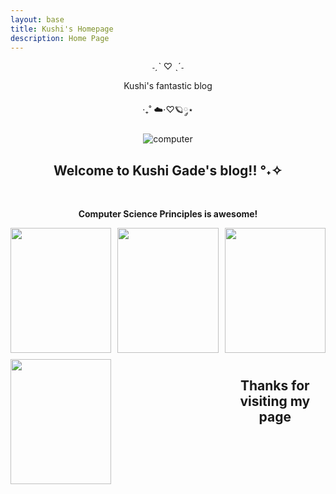 ```yaml
---
layout: base
title: Kushi's Homepage 
description: Home Page
---
```


˗ˏˋ ♡ ˎˊ˗

Kushi's fantastic blog 

‧₊˚ ☁️⋅♡🪐༘⋆


![computer]({{site.baseurl}}/images/notebooks/foundation/compsci.jpeg)

<head>
  <style>
    .grid-container {
      display: grid;
      grid-template-columns: repeat(3, 1fr); /* make 3 columns */
      gap: 10px; /* put gap between grid items */
      text-align: center; /* center text & images */
    }
    .grid-item img {
      width: 100%; /* Make image full width */
      height: auto; /* keep aspect ratio */
    }
    p {text-align: center;}
    .column {
    float: right;
    width: 100%;
    padding: 2px;
    }
    .row {
    display: flex;
    }
    .grid-container {
            display: grid;
            grid-template-columns: repeat(auto-fill, minmax(150px, 1fr)); /* Dynamic columns */
            gap: 10px;
        }
        .grid-item {
            text-align: center;
        }
        .grid-item img {
            width: 100%;
            height: 200px;
            max-height: 200px;
            object-fit: contain; /* make image fit with fixed height */
        }
        .grid-item p {
            margin: 5px 0;
        }
        .center {
            display: block;
            margin-left: auto;
            margin-right: auto;
            width: 50%;
}
  </style>
</head>
<body>
<h2 style="text-align:center;"> Welcome to Kushi Gade's blog!!  °˖✧</h2>
<br>
<strong><p> Computer Science Principles is awesome! </p></strong>
<div class="grid-container" id="grid_container">
</div>
  <div class="grid-container">
    <div class="grid-item">
      <img src="{{site.baseurl}}/images/comp sci.jpeg"> 
    </div>
    <div class="grid-item">
      <img src="{{site.baseurl}}/images/comp scie blog iamge.jpeg">
    </div>
    <div class="grid-item">
      <img src="{{site.baseurl}}/images/notebooks/foundation/pic 3 for blog comp sci.jpeg">
    </div>
    <div class="grid-item">
      <img src="{{site.baseurl}}/images/csp pictures.jpeg">
  </div>
<br>
<br>
<br>
<h2 style="text-align:center;"> Thanks for visiting my page </h2>









